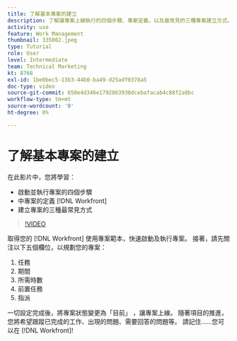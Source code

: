 ```yaml
---
title: 了解基本專案的建立
description: 了解讓專案上線執行的四個步驟、專案定義，以及最常見的三種專案建立方式。
activity: use
feature: Work Management
thumbnail: 335082.jpeg
type: Tutorial
role: User
level: Intermediate
team: Technical Marketing
kt: 8768
exl-id: 1be0bec5-13b3-44b0-ba49-d25adf0378a5
doc-type: video
source-git-commit: 650e4d346e1792863930dcebafacab4c88f2a8bc
workflow-type: tm+mt
source-wordcount: '0'
ht-degree: 0%

---
```


# 了解基本專案的建立

在此影片中，您將學習：

* 啟動並執行專案的四個步驟
* 中專案的定義 [!DNL Workfront]
* 建立專案的三種最常見方式

>[!VIDEO](https://video.tv.adobe.com/v/335082/?quality=12&learn=on)

取得您的 [!DNL  Workfront] 使用專案範本，快速啟動及執行專案。 接著，請先關注以下五個欄位，以規劃您的專案：

1. 任務
1. 期間
1. 所需時數
1. 前置任務
1. 指派

一切設定完成後，將專案狀態變更為「目前」 ，讓專案上線。 隨著項目的推進，您將希望跟蹤已完成的工作、出現的問題、需要回答的問題等。 請記住……您可以在 [!DNL Workfront]!
